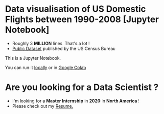 # Data visualisation of US Domestic Flights between 1990-2008 [Jupyter Notebook]
- Roughly 3 **MILLION** lines. That's a lot !
- [Public Dataset](http://academictorrents.com/details/a2ccf94bbb4af222bf8e69dad60a68a29f310d9a) published by the US Census Bureau  
  
This is a Jupyter Notebook.

You can run it [locally](https://github.com/jupyter/notebook) or in [Google Colab](https://colab.research.google.com/drive/1vay6WZ1HRh9Lj3HwmYi_87bv8mUo5KU0)

# Are you looking for a Data Scientist ? 
- I'm looking for a **Master Internship** in **2020** in **North America** !
- Please check out my [Resume.](https://arnaud.at/cv)
